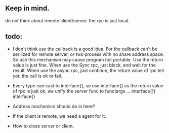## Keep in mind.
do not think about remote client/server. the rpc is just local.

## todo:

+ I don't think use the callback is a good idea. For the callback can't be serilized for remote server, or two process
	with no share address space.
	So use this mechanism may cause program not portable. Use the return value is just fine. When use the
	Sync rpc, just block, and wait for the result. When use the async rpc, just continue, the return value
	of rpc tell you the call is ok or fail.

+ Every type can cast to interface{}, so use interface{} as the return value of rpc is just ok, we unify the server
	func to func(args ... interface{}) interface{}

+ Address machanism should do in here?

+ If the client is remote, we need a agent for it.

+ How to close server or client.

